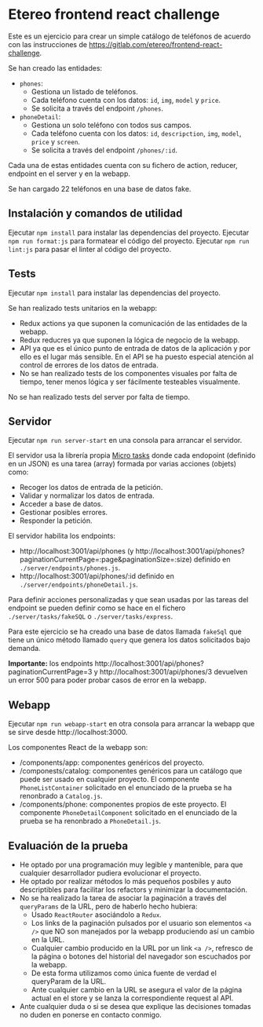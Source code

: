 # Etereo frontend react challenge

Este es un ejercicio para crear un simple catálogo de teléfonos de acuerdo con las instrucciones de https://gitlab.com/etereo/frontend-react-challenge.

Se han creado las entidades:

* `phones`:
  * Gestiona un listado de teléfonos.
  * Cada teléfono cuenta con los datos: `id`, `img`, `model` y `price`.
  * Se solicita a través del endpoint `/phones`.
* `phoneDetail`:
  * Gestiona un solo teléfono con todos sus campos.
  * Cada teléfono cuenta con los datos: `id`, `descripction`, `img`, `model`, `price` y `screen`.
  * Se solicita a través del endpoint `/phones/:id`.

Cada una de estas entidades cuenta con su fichero de action, reducer, endpoint en el server y en la webapp.

Se han cargado 22 teléfonos en una base de datos fake.

## Instalación y comandos de utilidad

Ejecutar `npm install` para instalar las dependencias del proyecto.
Ejecutar `npm run format:js` para formatear el código del proyecto.
Ejecutar `npm run lint:js` para pasar el linter al código del proyecto.

## Tests

Ejecutar `npm install` para instalar las dependencias del proyecto.

Se han realizado tests unitarios en la webapp:

* Redux actions ya que suponen la comunicación de las entidades de la webapp.
* Redux reducres ya que suponen la lógica de negocio de la webapp.
* API ya que es el único punto de entrada de datos de la aplicación y por ello es el lugar más sensible. En el API se ha puesto especial atención al control de errores de los datos de entrada.
* No se han realizado tests de los componentes visuales por falta de tiempo, tener menos lógica y ser fácilmente testeables visualmente.

No se han realizado tests del server por falta de tiempo.

## Servidor

Ejecutar `npm run server-start` en una consola para arrancar el servidor.

El servidor usa la librería propia [Micro tasks](https://github.com/migueldelmazo/micro-tasks) donde cada endopoint (definido en un JSON) es una tarea (array) formada por varias acciones (objets) como:

* Recoger los datos de entrada de la petición.
* Validar y normalizar los datos de entrada.
* Acceder a base de datos.
* Gestionar posibles errores.
* Responder la petición.

El servidor habilita los endpoints:

* http://localhost:3001/api/phones (y http://localhost:3001/api/phones?paginationCurrentPage=:page&paginationSize=:size) definido en `./server/endpoints/phones.js`.
* http://localhost:3001/api/phones/:id definido en `./server/endpoints/phoneDetail.js`.

Para definir acciones personalizadas y que sean usadas por las tareas del endpoint se pueden definir como se hace en el fichero `./server/tasks/fakeSQL` o `./server/tasks/express`.

Para este ejercicio se ha creado una base de datos llamada `fakeSql` que tiene un único método llamado `query` que genera los datos solicitados bajo demanda.

**Importante:** los endpoints http://localhost:3001/api/phones?paginationCurrentPage=3 y http://localhost:3001/api/phones/3 devuelven un error 500 para poder probar casos de error en la webapp.

## Webapp

Ejecutar `npm run webapp-start` en otra consola para arrancar la webapp que se sirve desde http://localhost:3000.

Los componentes React de la webapp son:

* /components/app: componentes genéricos del proyecto.
* /componests/catalog: componentes genéricos para un catálogo que puede ser usado en cualquier proyecto. El componente `PhoneListContainer` solicitado en el enunciado de la prueba se ha renonbrado a `Catalog.js`.
* /components/phone: componentes propios de este proyecto. El componente `PhoneDetailComponent` solicitado en el enunciado de la prueba se ha renonbrado a `PhoneDetail.js`.

## Evaluación de la prueba

* He optado por una programación muy legible y mantenible, para que cualquier desarrollador pudiera evolucionar el proyecto.
* He optado por realizar métodos lo más pequeños posbiles y auto descriptibles para facilitar los refactors y minimizar la documentación.
* No se ha realizado la tarea de asociar la paginación a través del `queryParams` de la URL, pero de haberlo hecho hubiera:
  * Usado `ReactRouter` asociándolo a `Redux`.
  * Los links de la paginación pulsados por el usuario son elementos `<a />` que NO son manejados por la webapp produciendo así un cambio en la URL.
  * Cualquier cambio producido en la URL por un link `<a />`, refresco de la página o botones del historial del navegador son escuchados por la webapp.
  * De esta forma utilizamos como única fuente de verdad el queryParam de la URL.
  * Ante cualquier cambio en la URL se asegura el valor de la página actual en el store y se lanza la correspondiente request al API.
* Ante cualquier duda o si se desea que explique las decisiones tomadas no duden en ponerse en contacto conmigo.
